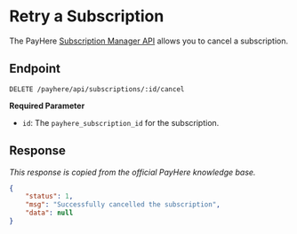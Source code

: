 # Retry a Subscription

The PayHere [Subscription Manager API](https://support.payhere.lk/api-&-mobile-sdk/subscription-manager-api) allows you to cancel a subscription.

## Endpoint

```http
DELETE /payhere/api/subscriptions/:id/cancel
```

**Required Parameter**

-   `id`: The `payhere_subscription_id` for the subscription.

## Response

_This response is copied from the official PayHere knowledge base._

```json
{
    "status": 1,
    "msg": "Successfully cancelled the subscription",
    "data": null
}
```
